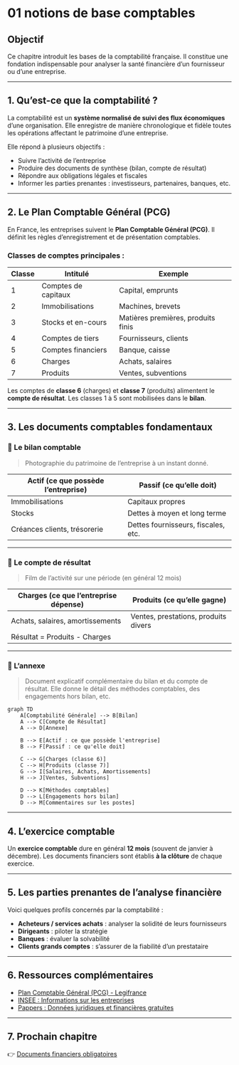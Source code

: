 # 01 notions de base comptables

## Objectif

Ce chapitre introduit les bases de la comptabilité française. Il constitue une fondation indispensable pour analyser la santé financière d’un fournisseur ou d’une entreprise.

---

## 1. Qu’est-ce que la comptabilité ?

La comptabilité est un **système normalisé de suivi des flux économiques** d’une organisation. Elle enregistre de manière chronologique et fidèle toutes les opérations affectant le patrimoine d’une entreprise.

Elle répond à plusieurs objectifs :

- Suivre l’activité de l’entreprise
- Produire des documents de synthèse (bilan, compte de résultat)
- Répondre aux obligations légales et fiscales
- Informer les parties prenantes : investisseurs, partenaires, banques, etc.

---

## 2. Le Plan Comptable Général (PCG)

En France, les entreprises suivent le **Plan Comptable Général (PCG)**. Il définit les règles d’enregistrement et de présentation comptables.

### Classes de comptes principales :

| Classe | Intitulé                           | Exemple                                |
|--------|------------------------------------|----------------------------------------|
| 1      | Comptes de capitaux                | Capital, emprunts                      |
| 2      | Immobilisations                    | Machines, brevets                      |
| 3      | Stocks et en-cours                 | Matières premières, produits finis     |
| 4      | Comptes de tiers                   | Fournisseurs, clients                  |
| 5      | Comptes financiers                 | Banque, caisse                         |
| 6      | Charges                            | Achats, salaires                       |
| 7      | Produits                           | Ventes, subventions                    |

Les comptes de **classe 6** (charges) et **classe 7** (produits) alimentent le **compte de résultat**. Les classes 1 à 5 sont mobilisées dans le **bilan**.

---

## 3. Les documents comptables fondamentaux

### 📘 Le bilan comptable

> Photographie du patrimoine de l’entreprise à un instant donné.

| Actif (ce que possède l’entreprise)     | Passif (ce qu’elle doit)               |
|----------------------------------------|----------------------------------------|
| Immobilisations                        | Capitaux propres                       |
| Stocks                                 | Dettes à moyen et long terme          |
| Créances clients, trésorerie           | Dettes fournisseurs, fiscales, etc.   |

---

### 📗 Le compte de résultat

> Film de l’activité sur une période (en général 12 mois)

| Charges (ce que l’entreprise dépense)  | Produits (ce qu’elle gagne)           |
|----------------------------------------|----------------------------------------|
| Achats, salaires, amortissements       | Ventes, prestations, produits divers  |
| Résultat = Produits - Charges          |                                        |

---

### 📙 L’annexe

> Document explicatif complémentaire du bilan et du compte de résultat. Elle donne le détail des méthodes comptables, des engagements hors bilan, etc.

```mermaid
graph TD
    A[Comptabilité Générale] --> B[Bilan]
    A --> C[Compte de Résultat]
    A --> D[Annexe]

    B --> E[Actif : ce que possède l'entreprise]
    B --> F[Passif : ce qu'elle doit]

    C --> G[Charges (classe 6)]
    C --> H[Produits (classe 7)]
    G --> I[Salaires, Achats, Amortissements]
    H --> J[Ventes, Subventions]

    D --> K[Méthodes comptables]
    D --> L[Engagements hors bilan]
    D --> M[Commentaires sur les postes]
```

---

## 4. L’exercice comptable

Un **exercice comptable** dure en général **12 mois** (souvent de janvier à décembre). Les documents financiers sont établis **à la clôture** de chaque exercice.

---

## 5. Les parties prenantes de l’analyse financière

Voici quelques profils concernés par la comptabilité :

- **Acheteurs / services achats** : analyser la solidité de leurs fournisseurs
- **Dirigeants** : piloter la stratégie
- **Banques** : évaluer la solvabilité
- **Clients grands comptes** : s’assurer de la fiabilité d’un prestataire

---

## 6. Ressources complémentaires

- [Plan Comptable Général (PCG) - Legifrance](https://www.legifrance.gouv.fr/codes/id/LEGISCTA000006167683/)
- [INSEE : Informations sur les entreprises](https://www.insee.fr/fr/accueil)
- [Pappers : Données juridiques et financières gratuites](https://www.pappers.fr)

---

## 7. Prochain chapitre

👉 [Documents financiers obligatoires](./02_documents_financiers.md)



